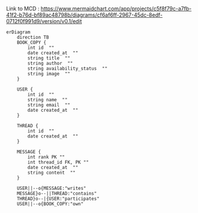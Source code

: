 Link to MCD :
https://www.mermaidchart.com/app/projects/c5f8f79c-a7fb-41f2-b76d-bf89ac48798b/diagrams/cf6af6ff-2967-45dc-8edf-0712f0f991d9/version/v0.1/edit
```Mermaid
erDiagram
    direction TB
    BOOK_COPY {
        int id  ""  
        date created_at  ""  
        string title  ""  
        string author  ""  
        string availability_status  ""  
        string image  ""  
    }

    USER {
        int id  ""  
        string name  ""  
        string email  ""  
        date created_at  ""  
    }

    THREAD {
        int id  ""  
        date created_at  ""  
    }

    MESSAGE {
        int rank PK ""  
        int thread_id FK, PK ""  
        date created_at  ""  
        string content  ""  
    }

    USER||--o{MESSAGE:"writes"
    MESSAGE}o--||THREAD:"contains"
    THREAD}o--|{USER:"participates"
    USER||--o{BOOK_COPY:"own"
```